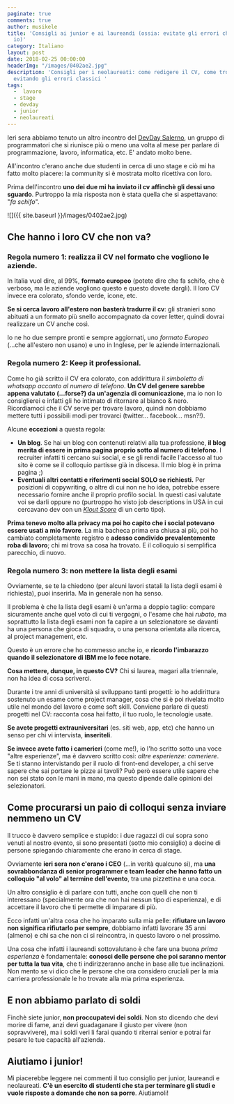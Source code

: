 ```yaml
---
paginate: true
comments: true
author: musikele
title: 'Consigli ai junior e ai laureandi (ossia: evitate gli errori che ho fatto
  io)'
category: Italiano
layout: post
date: 2018-02-25 00:00:00
headerImg: "/images/0402ae2.jpg"
description: 'Consigli per i neolaureati: come redigere il CV, come trovare stage,
  evitando gli errori classici '
tags:
  -  lavoro
  - stage
  - devday
  - junior
  - neolaureati
---
```

Ieri sera abbiamo tenuto un altro incontro del [DevDay Salerno](https://www.meetup.com/it-IT/devday-salerno/?chapter_analytics_code=UA-74462208-1), un gruppo di programmatori che si riunisce più o meno una volta al mese per parlare di programmazione, lavoro, informatica, etc. E' andato molto bene.

All'incontro c'erano anche due studenti in cerca di uno stage e ciò mi ha fatto molto piacere: la community si è mostrata molto ricettiva con loro.

Prima dell'incontro **uno dei due mi ha inviato il cv affinchè gli dessi uno sguardo**. Purtroppo la mia risposta non è stata quella che si aspettavano: "_fa schifo_".

![]({{ site.baseurl }}/images/0402ae2.jpg)

## Che hanno i loro CV che non va?

### Regola numero 1: **realizza il CV nel formato che vogliono le aziende.**

In Italia vuol dire, al 99%, **formato europeo** (potete dire che fa schifo, che è verboso, ma le aziende vogliono questo e questo dovete dargli). Il loro CV invece era colorato, sfondo verde, icone, etc.

**Se si cerca lavoro all'estero non basterà tradurre il cv**: gli stranieri sono abituati a un formato più snello accompagnato da cover letter, quindi dovrai realizzare un CV anche così.

Io ne ho due sempre pronti e sempre aggiornati, uno _formato Europeo_ (...che all'estero non usano) e uno in Inglese, per le aziende internazionali.

### Regola numero 2: **Keep it professional**.

Come ho già scritto il CV era colorato, con addirittura il _simboletto di whatsapp accanto al numero di telefono_. **Un CV del genere sarebbe appena valutato (...forse?) da un'agenzia di comunicazione**, ma io non lo consiglierei e infatti gli ho intimato di ritornare al bianco & nero. Ricordiamoci che il CV serve per trovare lavoro, quindi non dobbiamo mettere tutti i possibili modi per trovarci (twitter... facebook... msn?!).

Alcune **eccezioni** a questa regola:

* **Un blog**. Se hai un blog con contenuti relativi alla tua professione, **il blog merita di essere in prima pagina proprio sotto al numero di telefono**. I recruiter infatti ti cercano sui social, e se gli rendi facile l'accesso al tuo sito è come se il colloquio partisse già in discesa. Il mio blog è in prima pagina ;)
* **Eventuali altri contatti e riferimenti social SOLO se richiesti.** Per posizioni di copywriting, o altre di cui non ne ho idea, potrebbe essere necessario fornire anche il proprio profilo social. In questi casi valutate voi se darli oppure no (purtroppo ho visto job descriptions in USA in cui cercavano dev con un [_Klout Score_](https://klout.com/#/micnasti) di un certo tipo).

**Prima tenevo molto alla privacy ma poi ho capito che i social potevano essere usati a mio favore**. La mia bacheca prima era chiusa ai più, poi ho cambiato completamente registro e **adesso condivido prevalentemente roba di lavoro**; chi mi trova sa cosa ha trovato. E il colloquio si semplifica parecchio, di nuovo.

### Regola numero 3: **non mettere la lista degli esami**

Ovviamente, se te la chiedono (per alcuni lavori statali la lista degli esami è richiesta), puoi inserirla. Ma in generale non ha senso.

Il problema è che la lista degli esami è un'arma a doppio taglio: compare sicuramente anche quel voto di cui ti vergogni, o l'esame che hai _rubato_, ma soprattutto la lista degli esami non fa capire a un selezionatore se davanti ha una persona che gioca di squadra, o una persona orientata alla ricerca, al project management, etc.

Questo è un errore che ho commesso anche io, e **ricordo l'imbarazzo quando il selezionatore di IBM me lo fece notare**.

**Cosa mettere, dunque, in questo CV?** Chi si laurea, magari alla triennale, non ha idea di cosa scriverci.

Durante i tre anni di università si sviluppano tanti progetti: io ho addirittura sostenuto un esame come project manager, cosa che si è poi rivelata molto utile nel mondo del lavoro e come soft skill. Conviene parlare di questi progetti nel CV: racconta cosa hai fatto, il tuo ruolo, le tecnologie usate.

**Se avete progetti extrauniversitari** (es. siti web, app, etc) che hanno un senso per chi vi intervista, **inseriteli**.

**Se invece avete fatto i camerieri** (come me!), io l'ho scritto sotto una voce "altre esperienze", ma è davvero scritto così: _altre esperienze: cameriere_. Se ti stanno intervistando per il ruolo di front-end developer, a chi serve sapere che sai portare le pizze ai tavoli? Può però essere utile sapere che non sei stato con le mani in mano, ma questo dipende dalle opinioni dei selezionatori.

## Come procurarsi un paio di colloqui senza inviare nemmeno un CV

Il trucco è davvero semplice e stupido: i due ragazzi di cui sopra sono venuti al nostro evento, si sono presentati (sotto mio consiglio) a decine di persone spiegando chiaramente che erano in cerca di stage.

Ovviamente **ieri sera non c'erano i CEO** (...in verità qualcuno si), ma **una sovrabbondanza di senior programmer e team leader che hanno fatto un colloquio "al volo" al termine dell'evento**, tra una pizzettina e una coca.

Un altro consiglio è di parlare con tutti, anche con quelli che non ti interessano  (specialmente ora che non hai nessun tipo di esperienza), e di accettare il lavoro che ti permette di imparare di più.

Ecco infatti un'altra cosa che ho imparato sulla mia pelle: **rifiutare un lavoro non significa rifiutarlo per sempre**, dobbiamo infatti lavorare 35 anni (almeno) e chi sa che non ci si reincontra, in questo lavoro o nel prossimo.

Una cosa che infatti i laureandi sottovalutano è che fare una buona _prima esperienza_ è fondamentale: **conosci delle persone che poi saranno mentor per tutta la tua vita**, che ti indirizzeranno anche in base alle tue inclinazioni. Non mento se vi dico che le persone che ora considero cruciali per la mia carriera professionale le ho trovate alla mia prima esperienza.

## E non abbiamo parlato di soldi

Finchè siete junior, **non proccupatevi dei soldi**. Non sto dicendo che devi morire di fame, anzi devi guadaganare il giusto per vivere (non sopravvivere), ma i soldi veri li farai quando ti riterrai senior e potrai far pesare le tue capacità all'azienda.

## Aiutiamo i junior!

Mi piacerebbe leggere nei commenti il tuo consiglio per junior, laureandi e neolaureati. **C'è un esercito di studenti che sta per terminare gli studi e vuole risposte a domande che non sa porre**. Aiutiamoli!